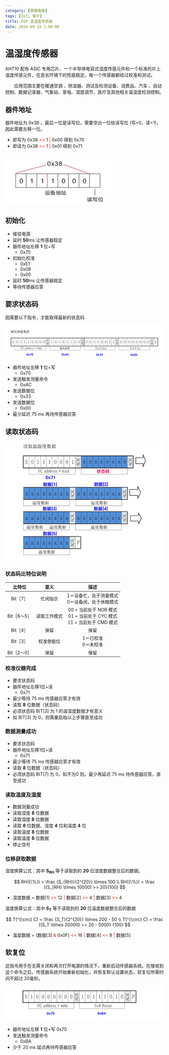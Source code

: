 ```yaml
---
category: [積體電路]
tags: [IoT, 電子]
title: ESP 温湿度传感器
date: 2024-09-18 1:00:00
---
```


<style>
  table {
    width: 100%
    }
  td {
    vertical-align: center;
    text-align: center;
  }
  table.inputT{
    margin: 10px;
    width: auto;
    margin-left: auto;
    margin-right: auto;
    border: none;
  }
  input{
    text-align: center;
    padding: 0px 10px;
  }
  iframe{
    width: 100%;
    display: block;
    border-style:none;
  }
</style>


# 温湿度传感器

AHT10 配有 ASIC 专用芯片、一个半导体电容式湿度传感元件和一个标准的片上温度传感元件，在恶劣环境下的性能稳定。每一个传感器都经过校准和测试。

  应用范围主要在暖通空调 、除湿器、测试及检测设备、消费品、汽车 、自动控制、数据记录器、气象站、家电、湿度调节、医疗及其他相关温湿度检测控制。

## 器件地址

器件地址为 0x38 ，最后一位是读写位，需要空出一位给读写位 (写=0，读=1)，因此需要左移一位。

- 即写为 0x38 <font color="#FF1000"><<</font> 1 <font color="#FF1000">|</font> 0x00 得到 0x70 
- 即读为 0x38 <font color="#FF1000"><<</font> 1 <font color="#FF1000">|</font> 0x01 得到 0x71 

![Alt aht10address](../assets/img/esp/aht10address.png)

## 初始化

 - 接驳电源
 - 延时 **50**ms 让传感器稳定
 - 器件地址左移 **1** 位+写 
     - 0x70
 - 初始化校准 
     - 0xE1 
     - 0x08 
     - 0x00
 - 延时 **50**ms 让传感器稳定
 - 等待传感器应答

## 要求状态码

因需要以下指令，才能取得最新的状态码

![Alt aht10 ask](../assets/img/esp/aht_ask.png)

 - 器件地址左移 **1** 位+写 
    - 0x70
 - 发送触发测量命令 
    - 0xAC
 - 发送数据位 
    - 0x33
 - 发送数据位 
    - 0x00
 - 最少延迟 75 ms 再待传感器应答

## 读取状态码

![Alt aht10 read](../assets/img/esp/aht_read.png)


### 状态码比特位说明

|比特位|意义|描述|
|:---:|:---:|:---:|
|Bit［7］|忙闲指示|1＝设备忙，处于测量模式<br/>0＝设备闲，处于休眠模式|
|Bit［6～5］|读取工作模式|00 = 当前处于 NOR 模式<br/>01 = 当前处于 CYC 模式<br/>11 = 当前处于 CMD 模式|
|Bit［4］|保留|保留|
|Bit［3］|校准使能位|1＝已校准<br/>0＝未校准|
|Bit［2～0］|保留|保留|

### 校准仪器完成
 - 要求状态码
 - 器件地址左移1位+读 
    - 0x71
 - 最少等待 75 ms 传感器应答才有效
 - 读取 **8** 位数据（状态码）
 - 必须状态码 BIT[3] 为 1 的温湿度数据才有意义
 - 如 BIT[3] 为 0，则需重启始以上步骤直至成功

### 数据测量成功
 - 要求状态码
 - 器件地址左移1位+读 
    - 0x71
 - 最少等待 75 ms 传感器应答才有效
 - 读取 **8** 位数据（状态码）
 - 必须状态码 BIT[7] 为 0，如不为0 则。最少再延迟 75 ms 待传感器应答，直至成功

### 读取温度及湿度
 - 数据测量成功
 - 读取湿度 **8** 位数据
 - 读取湿度 **8** 位数据
 - 读取 **8** 位数据，湿度 **4** 位和温度 **4** 位
 - 读取温度 **8** 位数据
 - 读取温度 **8** 位数据
 - 停止信号

### 位移获取数据
    
湿度换算公式：其中 **S<sub>RH</sub>** 等于读取到的 **20** 位湿度数据整合后的数据。

$$
RH({\%}) = \frac {S_{RH}}{2^{20}} \times 100 \\
RH({\%}) = \frac {(S_{RH} \times 10000) >> 20}{100}
$$

 - 湿度数据 = 数据[1] <font color="#FF1000"><<</font> 12 <font color="#FF1000">|</font> 数据[2]  <font color="#FF1000"><<</font> 4 <font color="#FF1000"> | </font> 数据[3] <font color="#FF1000">>></font> 4


温度换算公式：其中 **S<sub>T</sub>** 等于读取到的 **20** 位温度数据整合后的数据

$$
T(^{\circ} C) = \frac {S_T}{2^{20}} \times 200 - 50 \\
T(^{\circ} C) = \frac {(S_T \times 20000)  >> 20  - 5000} {100}
$$

 - 温度数据 = (数据[3] <font color="#FF1000">&</font> 0x0F) <font color="#FF1000"><<</font> 16  <font color="#FF1000">|</font> 数据[4] <font color="#FF1000"><<</font> 8 <font color="#FF1000">|</font> 数据[5]


## 软复位

这指令用于在无需关闭和再次打开电源的情况下，重新启动传感器系统。在接收到这个命令之后，传感器系统开始重新初始化，并恢复默认设置状态，软复位所需时间不超过 20毫秒。

![Alt aht10 soft](../assets/img/esp/aht_soft.png)

 - 器件地址左移 **1** 位+写 0x70
 - 发送触发测量命令 
     - 0xBA
 - 少于 20 ms 延迟再待传感器应答